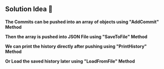 <h2>Solution Idea 🧠</h2>
<h4>The Commits can be pushed into an array of objects using "AddCommit" Method <br>

  
Then the array is pushed into JSON File using "SaveToFile" Method <br>

We can print the history directly after pushing using "PrintHistory" Method <br>

Or Load the saved history later using "LoadFromFile" Method
</h4>
